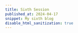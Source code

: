 ```yaml
---
title: Sixth Session
published_at: 2024-04-17
snippet: My sixth blog
disable_html_sanitization: true
---
```


<script scr="/scripts/c2.min.js"></script>

<canvas id=c2 />

